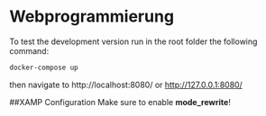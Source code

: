 # Webprogrammierung

To test the development version run in the root folder the following command:

```sh
docker-compose up
```

then navigate to http://localhost:8080/ or http://127.0.0.1:8080/

##XAMP Configuration
Make sure to enable **mode_rewrite**!
